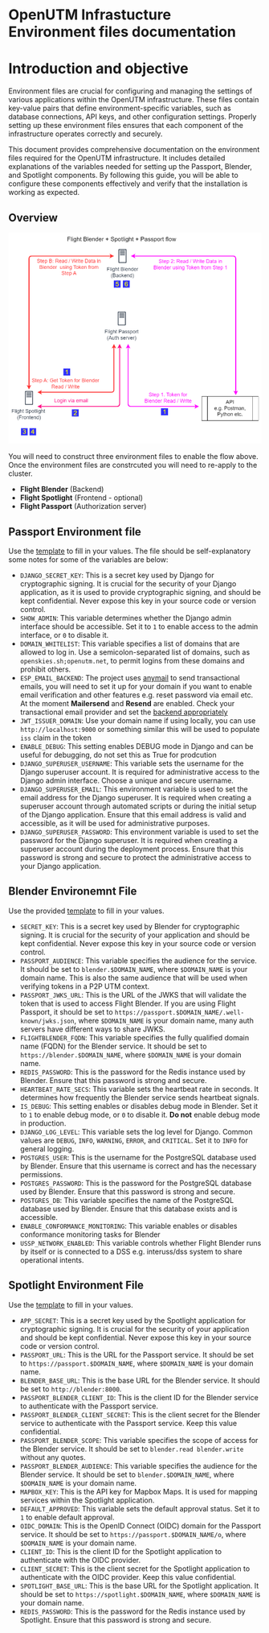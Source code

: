 # OpenUTM Infrastucture Environment files documentation

# Introduction and objective
Environment files are crucial for configuring and managing the settings of various applications within the OpenUTM infrastructure. These files contain key-value pairs that define environment-specific variables, such as database connections, API keys, and other configuration settings. Properly setting up these environment files ensures that each component of the infrastructure operates correctly and securely.

This document provides comprehensive documentation on the environment files required for the OpenUTM infrastructure. It includes detailed explanations of the variables needed for setting up the Passport, Blender, and Spotlight components. By following this guide, you will be able to configure these components effectively and verify that the installation is working as expected.

## Overview

![openutm-flow](images/openutm-data-flow.png)

You will need to construct three environment files to enable the flow above. Once the environment files are constrcuted you will need to re-apply to the cluster. 

- **Flight Blender** (Backend)
- **Flight Spotlight** (Frontend - optional)
- **Flight Passport** (Authorization server)


## Passport Environment file

Use the [template](env.examples/.passport.env.example) to fill in your values. The file should be self-explanatory some notes for some of the variables are below:

- `DJANGO_SECRET_KEY`: This is a secret key used by Django for cryptographic signing. It is crucial for the security of your Django application, as it is used to provide cryptographic signing, and should be kept confidential. Never expose this key in your source code or version control. 
- `SHOW_ADMIN`: This variable determines whether the Django admin interface should be accessible. Set it to `1` to enable access to the admin interface, or `0` to disable it.
- `DOMAIN_WHITELIST`: This variable specifies a list of domains that are allowed to log in. Use a semicolon-separated list of domains, such as `openskies.sh;openutm.net`, to permit logins from these domains and prohibit others.
- `ESP_EMAIL_BACKEND`: The project uses [anymail](https://anymail.dev/en/stable/) to send transactional emails, you will need to set it up for your domain if you want to enable email verification and other features e.g. reset password via email etc. At the moment **Mailersend** and **Resend** are enabled. Check your transactional email provider and set the [backend appropriately](https://anymail.dev/en/v13.0/esps/)
- `JWT_ISSUER_DOMAIN`: Use your domain name if using locally, you can use `http://localhost:9000` or something similar this will be used to populate `iss` claim in the token
- `ENABLE_DEBUG`: This setting enables DEBUG mode in Django and can be useful for debugging, do not set this as True for prodcution 
- `DJANGO_SUPERUSER_USERNAME`: This variable sets the username for the Django superuser account. It is required for administrative access to the Django admin interface. Choose a unique and secure username.
- `DJANGO_SUPERUSER_EMAIL`: This environment variable is used to set the email address for the Django superuser. It is required when creating a superuser account through automated scripts or during the initial setup of the Django application. Ensure that this email address is valid and accessible, as it will be used for administrative purposes.
- `DJANGO_SUPERUSER_PASSWORD`: This environment variable is used to set the password for the Django superuser. It is required when creating a superuser account during the deployment process. Ensure that this password is strong and secure to protect the administrative access to your Django application.

## Blender Environemnt File 
Use the provided [template](env.examples/.blender.env.example) to fill in your values.

- `SECRET_KEY`: This is a secret key used by Blender for cryptographic signing. It is crucial for the security of your application and should be kept confidential. Never expose this key in your source code or version control.
- `PASSPORT_AUDIENCE`: This variable specifies the audience for the service. It should be set to `blender.$DOMAIN_NAME`, where `$DOMAIN_NAME` is your domain name. This is also the same audience that will be used when verifying tokens in a P2P UTM context. 
- `PASSPORT_JWKS_URL`: This is the URL of the JWKS that will validate the token that is used to access Flight Blender. If you are using Flight Passport, it should be set to `https://passport.$DOMAIN_NAME/.well-known/jwks.json`, where `$DOMAIN_NAME` is your domain name, many auth servers have different ways to share JWKS.
- `FLIGHTBLENDER_FQDN`: This variable specifies the fully qualified domain name (FQDN) for the Blender service. It should be set to `https://blender.$DOMAIN_NAME`, where `$DOMAIN_NAME` is your domain name.
- `REDIS_PASSWORD`: This is the password for the Redis instance used by Blender. Ensure that this password is strong and secure.
- `HEARTBEAT_RATE_SECS`: This variable sets the heartbeat rate in seconds. It determines how frequently the Blender service sends heartbeat signals.
- `IS_DEBUG`: This setting enables or disables debug mode in Blender. Set it to `1` to enable debug mode, or `0` to disable it. **Do not** enable debug mode in production.
- `DJANGO_LOG_LEVEL`: This variable sets the log level for Django. Common values are `DEBUG`, `INFO`, `WARNING`, `ERROR`, and `CRITICAL`. Set it to `INFO` for general logging.
- `POSTGRES_USER`: This is the username for the PostgreSQL database used by Blender. Ensure that this username is correct and has the necessary permissions.
- `POSTGRES_PASSWORD`: This is the password for the PostgreSQL database used by Blender. Ensure that this password is strong and secure.
- `POSTGRES_DB`: This variable specifies the name of the PostgreSQL database used by Blender. Ensure that this database exists and is accessible.
- `ENABLE_CONFORMANCE_MONITORING`: This variable enables or disables conformance monitoring tasks for Blender
- `USSP_NETWORK_ENABLED`: This variable controls whether Flight Blender runs by itself or is connected to a DSS e.g. interuss/dss system to share operational intents.

## Spotlight Environment File 
Use the [template](env.examples/.spotlight.env.example) to fill in your values. 
- `APP_SECRET`: This is a secret key used by the Spotlight application for cryptographic signing. It is crucial for the security of your application and should be kept confidential. Never expose this key in your source code or version control.
- `PASSPORT_URL`: This is the URL for the Passport service. It should be set to `https://passport.$DOMAIN_NAME`, where `$DOMAIN_NAME` is your domain name.
- `BLENDER_BASE_URL`: This is the base URL for the Blender service. It should be set to `http://blender:8000`.
- `PASSPORT_BLENDER_CLIENT_ID`: This is the client ID for the Blender service to authenticate with the Passport service.
- `PASSPORT_BLENDER_CLIENT_SECRET`: This is the client secret for the Blender service to authenticate with the Passport service. Keep this value confidential.
- `PASSPORT_BLENDER_SCOPE`: This variable specifies the scope of access for the Blender service. It should be set to `blender.read blender.write` without any quotes.
- `PASSPORT_BLENDER_AUDIENCE`: This variable specifies the audience for the Blender service. It should be set to `blender.$DOMAIN_NAME`, where `$DOMAIN_NAME` is your domain name.
- `MAPBOX_KEY`: This is the API key for Mapbox Maps. It is used for mapping services within the Spotlight application.
- `DEFAULT_APPROVED`: This variable sets the default approval status. Set it to `1` to enable default approval.
- `OIDC_DOMAIN`: This is the OpenID Connect (OIDC) domain for the Passport service. It should be set to `https://passport.$DOMAIN_NAME/o`, where `$DOMAIN_NAME` is your domain name.
- `CLIENT_ID`: This is the client ID for the Spotlight application to authenticate with the OIDC provider.
- `CLIENT_SECRET`: This is the client secret for the Spotlight application to authenticate with the OIDC provider. Keep this value confidential.
- `SPOTLIGHT_BASE_URL`: This is the base URL for the Spotlight application. It should be set to `https://spotlight.$DOMAIN_NAME`, where `$DOMAIN_NAME` is your domain name.
- `REDIS_PASSWORD`: This is the password for the Redis instance used by Spotlight. Ensure that this password is strong and secure.